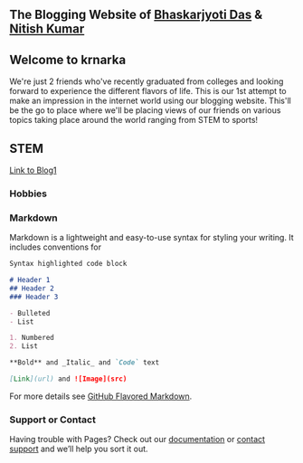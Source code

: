 ## The Blogging Website of [Bhaskarjyoti Das](https://www.linkedin.com/in/bhaskarjyoti-das-156860159/) & [Nitish Kumar](https://www.linkedin.com/in/nitish-kumar-3556a116b/)

## Welcome to krnarka

We're just 2 friends who've recently graduated from colleges and looking forward to experience the different flavors of life. This is our 1st attempt to make an impression in the internet world using our blogging website. This'll be the go to place where we'll be placing views of our friends on various topics taking place around the world ranging from STEM to sports!

## STEM
[Link to Blog1](https://bhaskar7399.github.io/krnarka/blog1)

### Hobbies

### Markdown

Markdown is a lightweight and easy-to-use syntax for styling your writing. It includes conventions for

```markdown
Syntax highlighted code block

# Header 1
## Header 2
### Header 3

- Bulleted
- List

1. Numbered
2. List

**Bold** and _Italic_ and `Code` text

[Link](url) and ![Image](src)
```

For more details see [GitHub Flavored Markdown](https://guides.github.com/features/mastering-markdown/).


### Support or Contact

Having trouble with Pages? Check out our [documentation](https://docs.github.com/categories/github-pages-basics/) or [contact support](https://support.github.com/contact) and we’ll help you sort it out.
